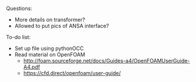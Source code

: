 Questions:
- More details on transformer?
- Allowed to put pics of ANSA interface?

To-do list:
- Set up file using pythonOCC
- Read material on OpenFOAM
  - http://foam.sourceforge.net/docs/Guides-a4/OpenFOAMUserGuide-A4.pdf
  - https://cfd.direct/openfoam/user-guide/
